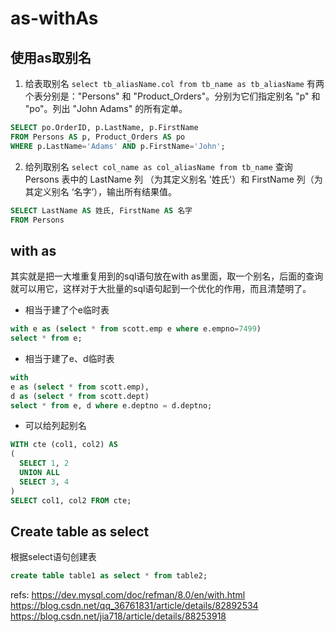 # as-withAs

 
## 使用as取别名
1. 给表取别名 `select tb_aliasName.col from tb_name as tb_aliasName`
有两个表分别是："Persons" 和 "Product_Orders"。分别为它们指定别名 "p" 和 "po"。列出 "John Adams" 的所有定单。
```sql
SELECT po.OrderID, p.LastName, p.FirstName
FROM Persons AS p, Product_Orders AS po
WHERE p.LastName='Adams' AND p.FirstName='John';
```
2. 给列取别名 `select col_name as col_aliasName from tb_name`
查询 Persons 表中的 LastName 列 （为其定义别名 '姓氏'）和 FirstName 列（为其定义别名 ‘名字’），输出所有结果值。
```sql
SELECT LastName AS 姓氏, FirstName AS 名字
FROM Persons
```



## with as
其实就是把一大堆重复用到的sql语句放在with as里面，取一个别名，后面的查询就可以用它，这样对于大批量的sql语句起到一个优化的作用，而且清楚明了。

- 相当于建了个e临时表
```sql
with e as (select * from scott.emp e where e.empno=7499)
select * from e;
```
- 相当于建了e、d临时表
```sql
with
e as (select * from scott.emp),
d as (select * from scott.dept)
select * from e, d where e.deptno = d.deptno;
```
- 可以给列起别名
```sql
WITH cte (col1, col2) AS
(
  SELECT 1, 2
  UNION ALL
  SELECT 3, 4
)
SELECT col1, col2 FROM cte;
```

## Create table as select
根据select语句创建表
```sql
create table table1 as select * from table2;
```

refs:
https://dev.mysql.com/doc/refman/8.0/en/with.html
https://blog.csdn.net/qq_36761831/article/details/82892534
https://blog.csdn.net/jia718/article/details/88253918

